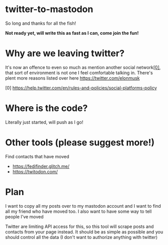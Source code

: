 # twitter-to-mastodon

So long and thanks for all the fish!

**Not ready yet, will write this as fast as I can, come join the fun!**

# Why are we leaving twitter?
It's now an offence to even so much as mention another social network[[0]](https://help.twitter.com/en/rules-and-policies/social-platforms-policy), that sort of environment is not one I feel comfortable talking in. There's plent more reasons listed over here https://twitter.com/elonmusk

[0] https://help.twitter.com/en/rules-and-policies/social-platforms-policy

# Where is the code?
Literally just started, will push as I go!

# Other tools (please suggest more!)

Find contacts that have moved
- https://fedifinder.glitch.me/
- https://twitodon.com/

# Plan

I want to copy all my posts over to my mastodon account and I want to find all my friend who have moved too. I also want to have some way to tell people I've moved

Twitter are limiting API access for this, so this tool will scrape posts and contacts from your page instead. It should be as simple as possible and you should control all the data (I don't want to authorize anything with twitter)
